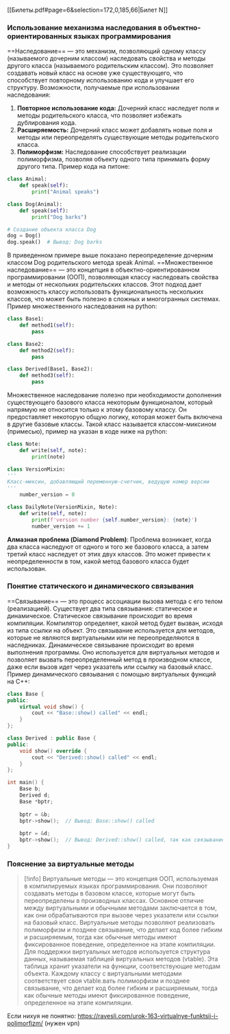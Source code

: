[[Билеты.pdf#page=6&selection=172,0,185,66|Билет N]]
### Использование механизма наследования в объектно-ориентированных языках программирования 
==Наследование== — это механизм, позволяющий одному классу (называемого дочерним классом) наследовать свойства и методы другого класса (называемого родительским классом). Это позволяет создавать новый класс на основе уже существующего, что способствует повторному использованию кода и улучшает его структуру.
Возможности, получаемые при использовании наследования:
1. **Повторное использование кода:** Дочерний класс наследует поля и методы родительского класса, что позволяет избежать дублирования кода.
2. **Расширяемость:** Дочерний класс может добавлять новые поля и методы или переопределять существующие методы родительского класса.
3. **Полиморфизм:** Наследование способствует реализации полиморфизма, позволяя объекту одного типа принимать форму другого типа.
Пример кода на питоне:
```python
class Animal:
    def speak(self):
        print("Animal speaks")

class Dog(Animal):
    def speak(self):
        print("Dog barks")

# Создание объекта класса Dog
dog = Dog()
dog.speak()  # Вывод: Dog barks
```
В приведенном примере выше показано переопределение дочерним классом Dog родительского  метода speak Animal.
==Множественное наследование== — это концепция в объектно-ориентированном программировании (ООП), позволяющая классу наследовать свойства и методы от нескольких родительских классов. Этот подход дает возможность классу использовать функциональность нескольких классов, что может быть полезно в сложных и многогранных системах. 
Пример множественного наследования на python:
```python
class Base1:
    def method1(self):
        pass

class Base2:
    def method2(self):
        pass

class Derived(Base1, Base2):
    def method3(self):
        pass
```
Множественное наследование полезно при необходимости дополнения существующего базового класса некоторым функционалом, который напрямую не относится только к этому базовому классу. Он предоставляет некоторую общую логику, которая может быть включена в другие базовые классы. Такой класс называется классом-миксином (примесью), пример на указан в коде ниже на python:
```python
class Note:
    def write(self, note):
        print(note)

class VersionMixin:
'''
Класс-миксин, добавляющий переменную-счетчик, ведущую номер версии
'''
	number_version = 0

class DailyNote(VersionMixin, Note):
    def write(self, note):
        print(f'version number {self.number_version}: {note}')
        number_version += 1
```
**Алмазная проблема (Diamond Problem)**: Проблема возникает, когда два класса наследуют от одного и того же базового класса, а затем третий класс наследует от этих двух классов. Это может привести к неопределенности в том, какой метод базового класса будет использован.
### Понятие статического и динамического связывания ###
==Связывание== — это процесс ассоциации вызова метода с его телом (реализацией). Существует два типа связывания: статическое и динамическое.
Статическое связывание происходит во время компиляции. Компилятор определяет, какой метод будет вызван, исходя из типа ссылки на объект. Это связывание используется для методов, которые не являются виртуальными или не переопределяются в наследниках.
Динамическое связывание происходит во время выполнения программы. Оно используется для виртуальных методов и позволяет вызвать переопределенный метод в производном классе, даже если вызов идет через указатель или ссылку на базовый класс.
Пример динамического связывания с помощью виртуальных функций на C++:
```cpp
class Base {
public:
    virtual void show() {
        cout << "Base::show() called" << endl;
    }
};

class Derived : public Base {
public:
    void show() override {
        cout << "Derived::show() called" << endl;
    }
};

int main() {
    Base b;
    Derived d;
    Base *bptr;
    
    bptr = &b;
    bptr->show();  // Вывод: Base::show() called
    
    bptr = &d;
    bptr->show();  // Вывод: Derived::show() called, так как связывание динамическое
}
```
### Пояснение за виртуальные методы ###
> [!info]
> Виртуальные методы — это концепция ООП, используемая в компилируемых языках программирования. Они позволяют создавать методы в базовом классе, которые могут быть переопределены в производных классах.
> Основное отличие между виртуальными и обычными методами заключается в том, как они обрабатываются при вызове через указатели или ссылки на базовый класс. Виртуальные методы позволяют реализовать полиморфизм и позднее связывание, что делает код более гибким и расширяемым, тогда как обычные методы имеют фиксированное поведение, определенное на этапе компиляции.
> Для поддержки виртуальных методов используется структура данных, называемая таблицей виртуальных методов (vtable). Эта таблица хранит указатели на функции, соответствующие методам объекта. Каждому классу с виртуальными методами соответствует своя vtable.вать полиморфизм и позднее связывание, что делает код более гибким и расширяемым, тогда как обычные методы имеют фиксированное поведение, определенное на этапе компиляции.

Если нихуя не понятно: https://ravesli.com/urok-163-virtualnye-funktsii-i-polimorfizm/ (нужен vpn)